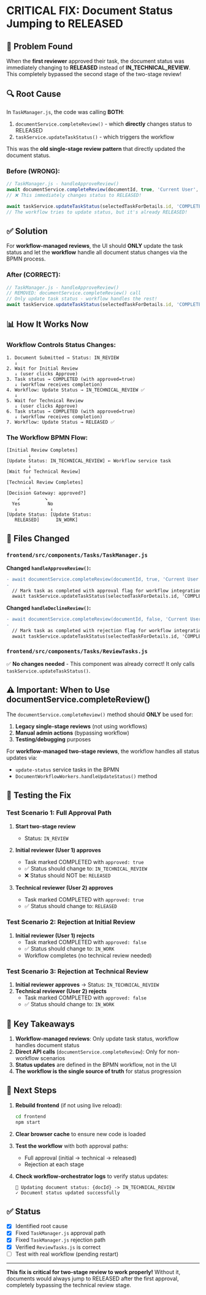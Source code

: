 # CRITICAL FIX: Document Status Jumping to RELEASED

## 🐛 Problem Found

When the **first reviewer** approved their task, the document status was immediately changing to **RELEASED** instead of **IN_TECHNICAL_REVIEW**. This completely bypassed the second stage of the two-stage review!

## 🔍 Root Cause

In `TaskManager.js`, the code was calling **BOTH**:

1. `documentService.completeReview()` - which **directly** changes status to RELEASED
2. `taskService.updateTaskStatus()` - which triggers the workflow

This was the **old single-stage review pattern** that directly updated the document status.

### Before (WRONG):
```javascript
// TaskManager.js - handleApproveReview()
await documentService.completeReview(documentId, true, 'Current User', 'Approved');
// ❌ This immediately changes status to RELEASED!

await taskService.updateTaskStatus(selectedTaskForDetails.id, 'COMPLETED', true, 'Approved');
// The workflow tries to update status, but it's already RELEASED!
```

## ✅ Solution

For **workflow-managed reviews**, the UI should **ONLY** update the task status and let the **workflow** handle all document status changes via the BPMN process.

### After (CORRECT):
```javascript
// TaskManager.js - handleApproveReview()
// REMOVED: documentService.completeReview() call
// Only update task status - workflow handles the rest!
await taskService.updateTaskStatus(selectedTaskForDetails.id, 'COMPLETED', true, 'Approved');
```

## 📊 How It Works Now

### Workflow Controls Status Changes:

```
1. Document Submitted → Status: IN_REVIEW
   ↓
2. Wait for Initial Review
   ↓ (user clicks Approve)
3. Task status → COMPLETED (with approved=true)
   ↓ (workflow receives completion)
4. Workflow: Update Status → IN_TECHNICAL_REVIEW ✅
   ↓
5. Wait for Technical Review
   ↓ (user clicks Approve)
6. Task status → COMPLETED (with approved=true)
   ↓ (workflow receives completion)
7. Workflow: Update Status → RELEASED ✅
```

### The Workflow BPMN Flow:

```
[Initial Review Completes]
        ↓
[Update Status: IN_TECHNICAL_REVIEW] ← Workflow service task
        ↓
[Wait for Technical Review]
        ↓
[Technical Review Completes]
        ↓
[Decision Gateway: approved?]
    ↙         ↘
  Yes          No
   ↓            ↓
[Update Status: [Update Status:
   RELEASED]      IN_WORK]
```

## 🔧 Files Changed

### `frontend/src/components/Tasks/TaskManager.js`

**Changed `handleApproveReview()`:**
```diff
- await documentService.completeReview(documentId, true, 'Current User', 'Approved');
- 
  // Mark task as completed with approval flag for workflow integration
  await taskService.updateTaskStatus(selectedTaskForDetails.id, 'COMPLETED', true, 'Approved');
```

**Changed `handleDeclineReview()`:**
```diff
- await documentService.completeReview(documentId, false, 'Current User', 'Declined');
- 
  // Mark task as completed with rejection flag for workflow integration
  await taskService.updateTaskStatus(selectedTaskForDetails.id, 'COMPLETED', false, 'Declined');
```

### `frontend/src/components/Tasks/ReviewTasks.js`

✅ **No changes needed** - This component was already correct! It only calls `taskService.updateTaskStatus()`.

## ⚠️ Important: When to Use documentService.completeReview()

The `documentService.completeReview()` method should **ONLY** be used for:

1. **Legacy single-stage reviews** (not using workflows)
2. **Manual admin actions** (bypassing workflow)
3. **Testing/debugging** purposes

For **workflow-managed two-stage reviews**, the workflow handles all status updates via:
- `update-status` service tasks in the BPMN
- `DocumentWorkflowWorkers.handleUpdateStatus()` method

## 🧪 Testing the Fix

### Test Scenario 1: Full Approval Path

1. **Start two-stage review**
   - Status: `IN_REVIEW`

2. **Initial reviewer (User 1) approves**
   - Task marked COMPLETED with `approved: true`
   - ✅ Status should change to: `IN_TECHNICAL_REVIEW`
   - ❌ Status should NOT be: `RELEASED`

3. **Technical reviewer (User 2) approves**
   - Task marked COMPLETED with `approved: true`
   - ✅ Status should change to: `RELEASED`

### Test Scenario 2: Rejection at Initial Review

1. **Initial reviewer (User 1) rejects**
   - Task marked COMPLETED with `approved: false`
   - ✅ Status should change to: `IN_WORK`
   - Workflow completes (no technical review needed)

### Test Scenario 3: Rejection at Technical Review

1. **Initial reviewer approves** → Status: `IN_TECHNICAL_REVIEW`
2. **Technical reviewer (User 2) rejects**
   - Task marked COMPLETED with `approved: false`
   - ✅ Status should change to: `IN_WORK`

## 📝 Key Takeaways

1. **Workflow-managed reviews**: Only update task status, workflow handles document status
2. **Direct API calls** (`documentService.completeReview`): Only for non-workflow scenarios
3. **Status updates** are defined in the BPMN workflow, not in the UI
4. **The workflow is the single source of truth** for status progression

## 🚀 Next Steps

1. **Rebuild frontend** (if not using live reload):
   ```bash
   cd frontend
   npm start
   ```

2. **Clear browser cache** to ensure new code is loaded

3. **Test the workflow** with both approval paths:
   - Full approval (initial → technical → released)
   - Rejection at each stage

4. **Check workflow-orchestrator logs** to verify status updates:
   ```
   🔄 Updating document status: {docId} -> IN_TECHNICAL_REVIEW
   ✓ Document status updated successfully
   ```

## ✅ Status

- [x] Identified root cause
- [x] Fixed `TaskManager.js` approval path
- [x] Fixed `TaskManager.js` rejection path
- [x] Verified `ReviewTasks.js` is correct
- [ ] Test with real workflow (pending restart)

---

**This fix is critical for two-stage review to work properly!** Without it, documents would always jump to RELEASED after the first approval, completely bypassing the technical review stage.


